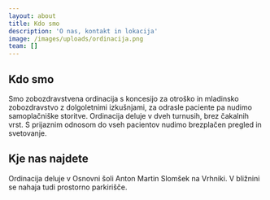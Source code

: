 ```yaml
---
layout: about
title: Kdo smo
description: 'O nas, kontakt in lokacija'
image: /images/uploads/ordinacija.png
team: []
---
```


## Kdo smo
Smo zobozdravstvena ordinacija s koncesijo za otroško in mladinsko zobozdravstvo z dolgoletnimi izkušnjami, za odrasle paciente pa nudimo samoplačniške storitve.
Ordinacija deluje v dveh turnusih, brez čakalnih vrst.
S prijaznim odnosom do vseh pacientov nudimo brezplačen pregled in svetovanje.

## Kje nas najdete
Ordinacija deluje v Osnovni šoli Anton Martin Slomšek na Vrhniki.
V bližnini se nahaja tudi prostorno parkirišče.
